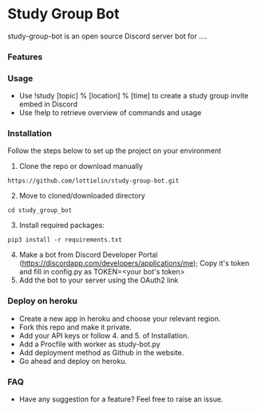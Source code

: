 # Study Group Bot

study-group-bot is an open source Discord server bot for ....

### Features

### Usage

- Use !study [topic] % [location] % [time] to create a study group invite embed in Discord
- Use !help to retrieve overview of commands and usage

### Installation

Follow the steps below to set up the project on your environment

1. Clone the repo or download manually

```
https://github.com/lottielin/study-group-bot.git
```

2. Move to cloned/downloaded directory

```
cd study_group_bot
```

3. Install required packages:

```
pip3 install -r requirements.txt
```

4. Make a bot from Discord Developer Portal (https://discordapp.com/developers/applications/me); Copy it's token and fill in config.py as TOKEN=<your bot's token>
5. Add the bot to your server using the OAuth2 link

### Deploy on heroku

- Create a new app in heroku and choose your relevant region.
- Fork this repo and make it private.
- Add your API keys or follow 4. and 5. of Installation.
- Add a Procfile with worker as study-bot.py
- Add deployment method as Github in the website.
- Go ahead and deploy on heroku.

### FAQ

- Have any suggestion for a feature? Feel free to raise an issue.

